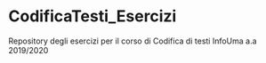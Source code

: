 # CodificaTesti_Esercizi
Repository degli esercizi per il corso di Codifica di testi InfoUma a.a 2019/2020
